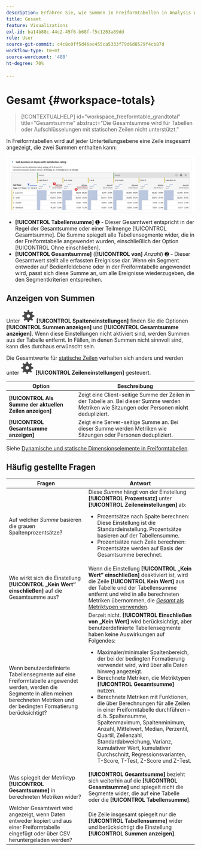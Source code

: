 ```yaml
---
description: Erfahren Sie, wie Summen in Freiformtabellen in Analysis Workspace berechnet werden.
title: Gesamt
feature: Visualizations
exl-id: ba14b88c-44c2-45f6-b68f-f5c1263a89dd
role: User
source-git-commit: c4c8c0ff5d46ec455ca5333f79d6d8529f4cb87d
workflow-type: tm+mt
source-wordcount: '488'
ht-degree: 70%

---
```


# Gesamt {#workspace-totals}

>[!CONTEXTUALHELP]
>id="workspace_freeformtable_grandtotal"
>title="Gesamtsumme"
>abstract="Die Gesamtsumme wird für Tabellen oder Aufschlüsselungen mit statischen Zeilen nicht unterstützt."


In Freiformtabellen wird auf jeder Unterteilungsebene eine Zeile insgesamt angezeigt, die zwei Summen enthalten kann:

![Freiformtabelle mit hervorgehobener Gesamt- und Tabellensumme.](assets/total-row.png)

* **[!UICONTROL Tabellensumme]** ➊ - Dieser Gesamtwert entspricht in der Regel der Gesamtsumme oder einer Teilmenge [!UICONTROL Gesamtsumme]. Die Summe spiegelt alle Tabellensegmente wider, die in der Freiformtabelle angewendet wurden, einschließlich der Option [!UICONTROL Ohne einschließen].
* **[!UICONTROL Gesamtsumme]** (**[!UICONTROL von]** *Anzahl*) ➋ - Dieser Gesamtwert stellt alle erfassten Ereignisse dar. Wenn ein Segment entweder auf Bedienfeldebene oder in der Freiformtabelle angewendet wird, passt sich diese Summe an, um alle Ereignisse wiederzugeben, die den Segmentkriterien entsprechen.




## Anzeigen von Summen

Unter ![Setting](/help/assets/icons/Setting.svg) **[!UICONTROL Spalteneinstellungen]** finden Sie die Optionen **[!UICONTROL Summen anzeigen]** und **[!UICONTROL Gesamtsumme anzeigen]**. Wenn diese Einstellungen nicht aktiviert sind, werden Summen aus der Tabelle entfernt. In Fällen, in denen Summen nicht sinnvoll sind, kann dies durchaus erwünscht sein.


Die Gesamtwerte für [statische Zeilen](/help/analysis-workspace/visualizations/freeform-table/column-row-settings/manual-vs-dynamic-rows.md) verhalten sich anders und werden unter ![Setting](/help/assets/icons/Setting.svg) **[!UICONTROL Zeileneinstellungen]** gesteuert.

| Option | Beschreibung |
|---|---|
| **[!UICONTROL Als Summe der aktuellen Zeilen anzeigen]** | Zeigt eine Client-seitige Summe der Zeilen in der Tabelle an. Bei dieser Summe werden Metriken wie Sitzungen oder Personen **nicht** dedupliziert. |
| **[!UICONTROL Gesamtsumme anzeigen]** | Zeigt eine Server-seitige Summe an. Bei dieser Summe werden Metriken wie Sitzungen oder Personen dedupliziert. |

Siehe [Dynamische und statische Dimensionselemente in Freiformtabellen](column-row-settings/manual-vs-dynamic-rows.md).


## Häufig gestellte Fragen

| Fragen | Antwort |
|---|---|
| Auf welcher *Summe* basieren die grauen Spaltenprozentsätze? | Diese *Summe* hängt von der Einstellung **[!UICONTROL Prozentsatz]** unter **[!UICONTROL Zeileneinstellungen]** ab:<ul><li>Prozentsätze nach Spalte berechnen: Diese Einstellung ist die Standardeinstellung. Prozentsätze basieren auf der Tabellensumme.</li><li>Prozentsätze nach Zeile berechnen: Prozentsätze werden auf Basis der Gesamtsumme berechnet.</li></ul> |
| Wie wirkt sich die Einstellung **[!UICONTROL „Kein Wert“ einschließen]** auf die Gesamtsumme aus? | Wenn die Einstellung **[!UICONTROL „Kein Wert“ einschließen]** deaktiviert ist, wird die Zeile **[!UICONTROL Kein Wert]** aus der Tabelle und der Tabellensumme entfernt und wird in alle berechneten Metriken übernommen, die [*Gesamt* als Metriktypen verwenden](/help/components/calc-metrics/cm-workflow/m-metric-type-alloc.md). |
| Wenn benutzerdefinierte Tabellensegmente auf eine Freiformtabelle angewendet werden, werden die Segmente in allen meinen berechneten Metriken und der bedingten Formatierung berücksichtigt? | Derzeit nicht. **[!UICONTROL Einschließen von „Kein Wert]** wird berücksichtigt, aber benutzerdefinierte Tabellensegmente haben keine Auswirkungen auf Folgendes:<ul><li>Maximaler/minimaler Spaltenbereich, der bei der bedingten Formatierung verwendet wird, wird über alle Daten hinweg angezeigt.</li><li>Berechnete Metriken, die Metriktypen **[!UICONTROL Gesamtsumme]** nutzen.</li><li>Berechnete Metriken mit Funktionen, die über Berechnungen für alle Zeilen in einer Freiformtabelle durchführen – d. h. Spaltensumme, Spaltenmaximum, Spaltenminimum, Anzahl, Mittelwert, Median, Perzentil, Quartil, Zeilenzahl, Standardabweichung, Varianz, kumulativer Wert, kumulativer Durchschnitt, Regressionsvarianten, T-Score, T-Test, Z-Score und Z-Test.</li></ul> |
| Was spiegelt der Metriktyp **[!UICONTROL Gesamtsumme]** in berechneten Metriken wider? | **[!UICONTROL Gesamtsumme]** bezieht sich weiterhin auf die **[!UICONTROL Gesamtsumme]** und spiegelt nicht die Segmente wider, die auf eine Tabelle oder die **[!UICONTROL Tabellensumme]**. |
| Welcher Gesamtwert wird angezeigt, wenn Daten entweder kopiert und aus einer Freiformtabelle eingefügt oder über CSV heruntergeladen werden? | Die Zeile insgesamt spiegelt nur die **[!UICONTROL Tabellensumme]** wider und berücksichtigt die Einstellung **[!UICONTROL Summen anzeigen]**. |
